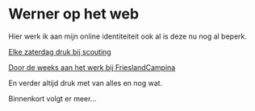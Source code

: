 # Werner op het web

Hier werk ik aan mijn online identiteiteit ook al is deze nu nog al beperk.

[Elke zaterdag druk bij scouting](http://scoutingnienoord.com/)

[Door de weeks aan het werk bij FrieslandCampina](http://frieslandcampina.com/)


En verder altijd druk met van alles en nog wat.

Binnenkort volgt er meer...
